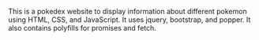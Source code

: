 This is a pokedex website to display information about different pokemon using HTML, CSS, and JavaScript.
It uses jquery, bootstrap, and popper. It also contains polyfills for promises and fetch.
